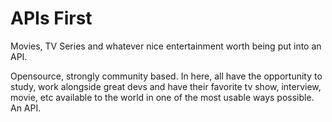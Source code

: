 # APIs First
Movies, TV Series and whatever nice entertainment worth being put into an API.

Opensource, strongly community based. In here, all have the opportunity to study, work alongside great devs and have their favorite tv
show, interview, movie, etc available to the world in one of the most usable ways possible. An API. 
